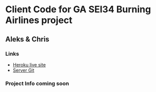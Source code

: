 # Client Code for GA SEI34 Burning Airlines project
## Aleks & Chris

### Links
- [Heroku live site](https://chris-aleks-burning-client.herokuapp.com)
- [Server Git](https://github.com/chrskerr/supreme-octo-broccoli)

### Project Info coming soon